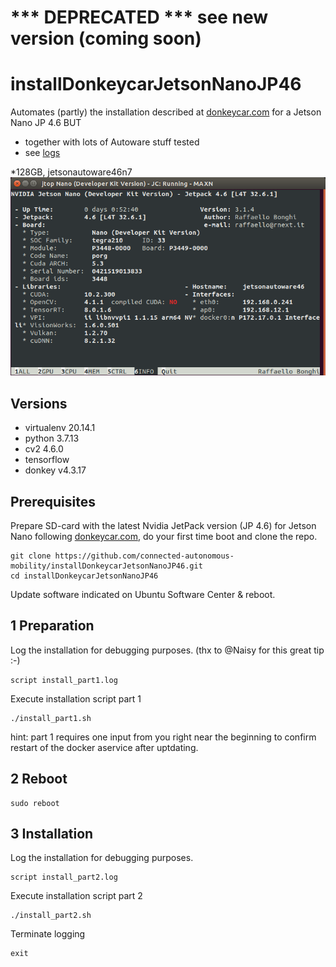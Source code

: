 # *** DEPRECATED *** see new version (coming soon)
# installDonkeycarJetsonNanoJP46
Automates (partly) the installation described at [donkeycar.com](https://docs.donkeycar.com/guide/robot_sbc/setup_jetson_nano/) for a  Jetson Nano JP 4.6 BUT
- together with lots of Autoware stuff tested 
- see [logs](logs/history_jp46-n7.log)


*128GB, jetsonautoware46n7
![](media/2022-10-09_JetsonNanoJP46.png)

## Versions
- virtualenv 20.14.1
- python 3.7.13
- cv2 4.6.0
- tensorflow <broken>
- donkey v4.3.17

## Prerequisites

Prepare SD-card with the latest Nvidia JetPack version (JP 4.6) for Jetson Nano following [donkeycar.com](https://docs.donkeycar.com/guide/robot_sbc/setup_jetson_nano/), do your first time boot and clone the repo.
```
git clone https://github.com/connected-autonomous-mobility/installDonkeycarJetsonNanoJP46.git
cd installDonkeycarJetsonNanoJP46
```
Update software indicated on Ubuntu Software Center & reboot.

## 1 Preparation

Log the installation for debugging purposes. (thx to @Naisy for this great tip :-)
```
script install_part1.log
```

Execute installation script part 1
```
./install_part1.sh
```
hint: part 1 requires one input from you right near the beginning to confirm restart of the docker aservice after uptdating.

## 2 Reboot
```
sudo reboot
```

## 3 Installation
Log the installation for debugging purposes.
```
script install_part2.log
```
Execute installation script part 2
```
./install_part2.sh
```
Terminate logging
```
exit
````

